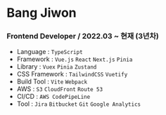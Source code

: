 # Bang Jiwon

### Frontend Developer / 2022.03 ~ 현재 (3년차)

- Language : `TypeScript`
- Framework : `Vue.js` `React` `Next.js` `Pinia`
- Library : `Vuex` `Pinia` `Zustand`
- CSS Framework : `TailwindCSS` `Vuetify`
- Build Tool : `Vite` `Webpack`
- AWS : `S3` `CloudFront` `Route 53`
- CI/CD : `AWS CodePipeLine`
- Tool : `Jira` `Bitbucket` `Git` `Google Analytics`
